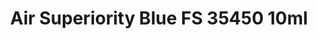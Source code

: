 ---
layout: product
title: "Air Superiority Blue FS 35450 10ml"
price: "330" 
desc: "Nitro 10mL"
img_path: "/assets/img/RC239.webp"
brand: "AK "
available: true
special_offer: false
new: false
soon: false
cat: "020000"
subcat: "020200"
subsubcat: "020201"
sifra: "RC239"
popular: false
spec: false
---